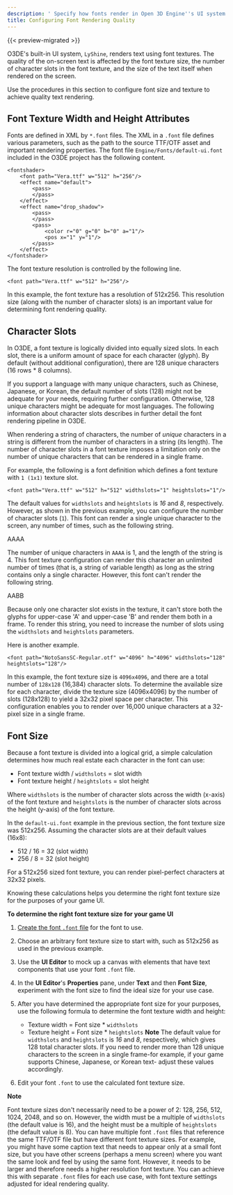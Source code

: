 ```yaml
---
description: ' Specify how fonts render in Open 3D Engine''s UI system. '
title: Configuring Font Rendering Quality
---
```


{{< preview-migrated >}}

O3DE's built-in UI system, `LyShine`, renders text using font textures. The quality of the on-screen text is affected by the font texture size, the number of character slots in the font texture, and the size of the text itself when rendered on the screen.

Use the procedures in this section to configure font size and texture to achieve quality text rendering.

## Font Texture Width and Height Attributes 

Fonts are defined in XML by `*.font` files. The XML in a `.font` file defines various parameters, such as the path to the source TTF/OTF asset and important rendering properties. The font file `Engine/Fonts/default-ui.font` included in the O3DE project has the following content.

```
<fontshader>
    <font path="Vera.ttf" w="512" h="256"/>
    <effect name="default">
        <pass>
        </pass>
    </effect>
    <effect name="drop_shadow">
        <pass>
        </pass>
        <pass>
            <color r="0" g="0" b="0" a="1"/>
            <pos x="1" y="1"/>
        </pass>
    </effect>
</fontshader>
```

The font texture resolution is controlled by the following line.

```
<font path="Vera.ttf" w="512" h="256"/>
```

In this example, the font texture has a resolution of 512x256. This resolution size (along with the number of character slots) is an important value for determining font rendering quality.

## Character Slots 

In O3DE, a font texture is logically divided into equally sized slots. In each slot, there is a uniform amount of space for each character (glyph). By default (without additional configuration), there are 128 unique characters (16 rows \* 8 columns).

If you support a language with many unique characters, such as Chinese, Japanese, or Korean, the default number of slots (128) might not be adequate for your needs, requiring further configuration. Otherwise, 128 unique characters might be adequate for most languages. The following information about character slots describes in further detail the font rendering pipeline in O3DE.

When rendering a string of characters, the number of *unique* characters in a string is different from the number of characters in a string (its length). The number of character slots in a font texture imposes a limitation only on the number of unique characters that can be rendered in a single frame.

For example, the following is a font definition which defines a font texture with `1 (1x1)` texture slot.

```
<font path="Vera.ttf" w="512" h="512" widthslots="1" heightslots="1"/>
```

The default values for `widthslots` and `heightslots` is *16* and *8*, respectively. However, as shown in the previous example, you can configure the number of character slots \(`1`\). This font can render a single unique character to the screen, any number of times, such as the following string.

AAAA

The number of unique characters in `AAAA` is 1, and the length of the string is 4. This font texture configuration can render this character an unlimited number of times (that is, a string of variable length) as long as the string contains only a single character. However, this font can't render the following string.

AABB

Because only one character slot exists in the texture, it can't store both the glyphs for upper-case 'A' and upper-case 'B' and render them both in a frame. To render this string, you need to increase the number of slots using the `widthslots` and `heightslots` parameters.

Here is another example.

```
<font path="NotoSansSC-Regular.otf" w="4096" h="4096" widthslots="128" heightslots="128"/>
```

In this example, the font texture size is `4096x4096`, and there are a total number of `128x128` (16,384) character slots. To determine the available size for each character, divide the texture size (4096x4096) by the number of slots (128x128) to yield a 32x32 pixel space per character. This configuration enables you to render over 16,000 unique characters at a 32-pixel size in a single frame.

## Font Size 

Because a font texture is divided into a logical grid, a simple calculation determines how much real estate each character in the font can use:
+ Font texture width / `widthslots` = slot width
+ Font texture height / `heightslots` = slot height

Where `widthslots` is the number of character slots across the width (x-axis) of the font texture and `heightslots` is the number of character slots across the height (y-axis) of the font texture.

In the `default-ui.font` example in the previous section, the font texture size was 512x256. Assuming the character slots are at their default values (16x8):
+ 512 / 16 = 32 (slot width)
+ 256 / 8 = 32 (slot height)

For a 512x256 sized font texture, you can render pixel-perfect characters at 32x32 pixels.

Knowing these calculations helps you determine the right font texture size for the purposes of your game UI.

**To determine the right font texture size for your game UI**

1. [Create the font `.font` file](/docs/userguide/ui/fonts/adding-fonts#create-font-xml-file) for the font to use.

1. Choose an arbitrary font texture size to start with, such as 512x256 as used in the previous example.

1. Use the **UI Editor** to mock up a canvas with elements that have text components that use your font `.font` file.

1. In the **UI Editor**'s **Properties** pane, under **Text** and then **Font Size**, experiment with the font size to find the ideal size for your use case.

1. After you have determined the appropriate font size for your purposes, use the following formula to determine the font texture width and height:
   + Texture width = Font size \* `widthslots`
   + Texture height = Font size \* `heightslots`
**Note**
The default value for `widthslots` and `heightslots` is *16* and *8*, respectively, which gives 128 total character slots. If you need to render more than 128 unique characters to the screen in a single frame-for example, if your game supports Chinese, Japanese, or Korean text- adjust these values accordingly.

1. Edit your font `.font` to use the calculated font texture size.

**Note**

Font texture sizes don't necessarily need to be a power of 2: 128, 256, 512, 1024, 2048, and so on. However, the width must be a multiple of `widthslots` (the default value is 16), and the height must be a multiple of `heightslots` (the default value is 8).
You can have multiple font `.font` files that reference the same TTF/OTF file but have different font texture sizes.
For example, you might have some caption text that needs to appear only at a small font size, but you have other screens (perhaps a menu screen) where you want the same look and feel by using the same font. However, it needs to be larger and therefore needs a higher resolution font texture. You can achieve this with separate `.font` files for each use case, with font texture settings adjusted for ideal rendering quality.
